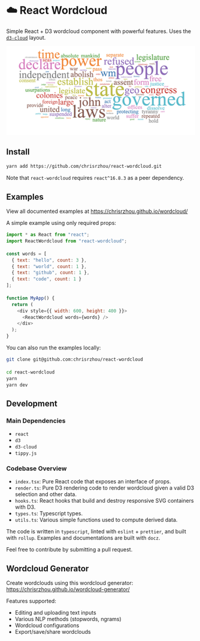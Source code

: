 # ☁️ React Wordcloud

Simple React + D3 wordcloud component with powerful features. Uses the [`d3-cloud`](https://github.com/jasondavies/d3-cloud) layout.

![image](./wordcloud.png)

## Install

```bash
yarn add https://github.com/chrisrzhou/react-wordcloud.git
```

Note that `react-wordcloud` requires `react^16.8.3` as a peer dependency.

## Examples

View all documented examples at https://chrisrzhou.github.io/wordcloud/

A simple example using only required props:

```js
import * as React from "react";
import ReactWordcloud from "react-wordcloud";

const words = [
  { text: "hello", count: 3 },
  { text: "world", count: 1 },
  { text: "github", count: 1 },
  { text: "code", count: 1 }
];

function MyApp() {
  return (
    <div style={{ width: 600, height: 400 }}>
      <ReactWordcloud words={words} />
    </div>
  );
}
```

You can also run the examples locally:

```bash
git clone git@github.com:chrisrzhou/react-wordcloud

cd react-wordcloud
yarn
yarn dev
```

## Development

### Main Dependencies

- `react`
- `d3`
- `d3-cloud`
- `tippy.js`

### Codebase Overview

- `index.tsx`: Pure React code that exposes an interface of props.
- `render.ts`: Pure D3 rendering code to render wordcloud given a valid D3 selection and other data.
- `hooks.ts`: React hooks that build and destroy responsive SVG containers with D3.
- `types.ts`: Typescript types.
- `utils.ts`: Various simple functions used to compute derived data.

The code is written in `typescript`, linted with `eslint` + `prettier`, and built with `rollup`. Examples and documentations are built with `docz`.

Feel free to contribute by submitting a pull request.

## Wordcloud Generator

Create wordclouds using this wordcloud generator: https://chrisrzhou.github.io/wordcloud-generator/

Features supported:

- Editing and uploading text inputs
- Various NLP methods (stopwords, ngrams)
- Wordcloud configurations
- Export/save/share wordclouds
